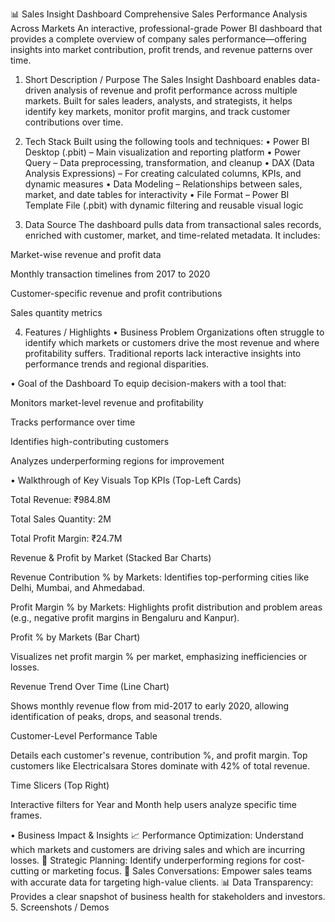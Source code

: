 📊 Sales Insight Dashboard
Comprehensive Sales Performance Analysis Across Markets
An interactive, professional-grade Power BI dashboard that provides a complete overview of company sales performance—offering insights into market contribution, profit trends, and revenue patterns over time.

1. Short Description / Purpose
The Sales Insight Dashboard enables data-driven analysis of revenue and profit performance across multiple markets. Built for sales leaders, analysts, and strategists, it helps identify key markets, monitor profit margins, and track customer contributions over time.

2. Tech Stack
Built using the following tools and techniques:
• Power BI Desktop (.pbit) – Main visualization and reporting platform
• Power Query – Data preprocessing, transformation, and cleanup
• DAX (Data Analysis Expressions) – For creating calculated columns, KPIs, and dynamic measures
• Data Modeling – Relationships between sales, market, and date tables for interactivity
• File Format – Power BI Template File (.pbit) with dynamic filtering and reusable visual logic

3. Data Source
The dashboard pulls data from transactional sales records, enriched with customer, market, and time-related metadata. It includes:

Market-wise revenue and profit data

Monthly transaction timelines from 2017 to 2020

Customer-specific revenue and profit contributions

Sales quantity metrics

4. Features / Highlights
• Business Problem
Organizations often struggle to identify which markets or customers drive the most revenue and where profitability suffers. Traditional reports lack interactive insights into performance trends and regional disparities.

• Goal of the Dashboard
To equip decision-makers with a tool that:

Monitors market-level revenue and profitability

Tracks performance over time

Identifies high-contributing customers

Analyzes underperforming regions for improvement

• Walkthrough of Key Visuals
Top KPIs (Top-Left Cards)

Total Revenue: ₹984.8M

Total Sales Quantity: 2M

Total Profit Margin: ₹24.7M

Revenue & Profit by Market (Stacked Bar Charts)

Revenue Contribution % by Markets: Identifies top-performing cities like Delhi, Mumbai, and Ahmedabad.

Profit Margin % by Markets: Highlights profit distribution and problem areas (e.g., negative profit margins in Bengaluru and Kanpur).

Profit % by Markets (Bar Chart)

Visualizes net profit margin % per market, emphasizing inefficiencies or losses.

Revenue Trend Over Time (Line Chart)

Shows monthly revenue flow from mid-2017 to early 2020, allowing identification of peaks, drops, and seasonal trends.

Customer-Level Performance Table

Details each customer's revenue, contribution %, and profit margin. Top customers like Electricalsara Stores dominate with 42% of total revenue.

Time Slicers (Top Right)

Interactive filters for Year and Month help users analyze specific time frames.

• Business Impact & Insights
📈 Performance Optimization: Understand which markets and customers are driving sales and which are incurring losses.
🎯 Strategic Planning: Identify underperforming regions for cost-cutting or marketing focus.
💬 Sales Conversations: Empower sales teams with accurate data for targeting high-value clients.
📊 Data Transparency: Provides a clear snapshot of business health for stakeholders and investors.
5. Screenshots / Demos
